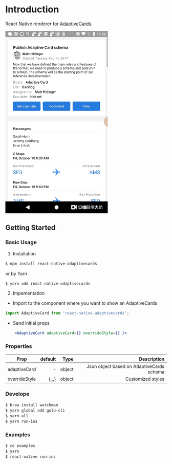 # Introduction

React Native renderer for [AdaptiveCards](http://adaptivecards.io/).

![Sample Screenshot](./screenshot.gif "Sample Screenshot")

## Getting Started

### Basic Usage

1. Installation

  ```bash
  $ npm install react-native-adaptivecards
  ```

  or by Yarn

  ```bash
  $ yarn add react-native-adaptivecards
  ```

2. Impementation

- Import to the component where you want to show an AdaptiveCards

```ts
import AdaptiveCard from 'react-native-adaptivecards';
```

- Send initial props

```jsx
    <AdaptiveCard adaptiveCard={} overrideStyle={} />
```

### Properties

| Prop          | default                                     |  Type     | Description              |
| ------------- | -------------------------------------------:| ---------:| ------------------------:|
| adaptiveCard  | -                                           | object    | Json object based on AdaptiveCards schema |
| overrideStyle | [{...}](./src/View/Styles/styleConfig.d.ts)  | object    | Customized styles        |

### Develope

```bash
$ brew install watchman
$ yarn global add gulp-cli
$ yarn all
$ yarn run-ios
```

### Examples

```bash
$ cd examples
$ yarn
$ react-native run-ios
```
